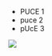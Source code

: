 * PUCE 1
* puce 2
* pUcE 3

![](https://user-images.githubusercontent.com/58735130/70625623-13369a00-1c23-11ea-8035-a88a2026debb.png)

